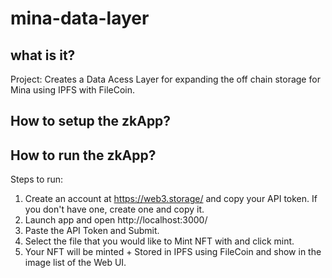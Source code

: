 # mina-data-layer

## what is it?
Project: Creates a Data Acess Layer for expanding the off chain storage for Mina using IPFS with FileCoin.

## How to setup the zkApp?


## How to run the zkApp?
Steps to run:

1. Create an account at https://web3.storage/ and copy your API token. If you don't have one, create one and copy it.
2. Launch app and open http://localhost:3000/
3. Paste the API Token and Submit.
4. Select the file that you would like to Mint NFT with and click mint.
5. Your NFT will be minted + Stored in IPFS using FileCoin and show in the image list of the Web UI. 
